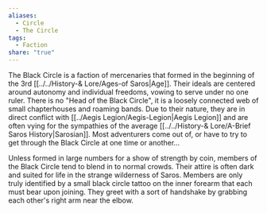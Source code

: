 ```yaml
---
aliases:
  - Circle
  - The Circle
tags:
  - Faction
share: "true"
---
```


The Black Circle is a faction of mercenaries that formed in the beginning of the 3rd [[../../History-& Lore/Ages-of Saros|Age]]. Their ideals are centered around autonomy and individual freedoms, vowing to serve under no one ruler. There is no "Head of the Black Circle", it is a loosely connected web of small chapterhouses and roaming bands. Due to their nature, they are in direct conflict with [[../Aegis Legion/Aegis-Legion|Aegis Legion]] and are often vying for the sympathies of the average [[../../History-& Lore/A-Brief Saros History|Sarosian]]. Most adventurers come out of, or have to try to get through the Black Circle at one time or another…

Unless formed in large numbers for a show of strength by coin, members of the Black Circle tend to blend in to normal crowds. Their attire is often dark and suited for life in the strange wilderness of Saros. Members are only truly identified by a small black circle tattoo on the inner forearm that each must bear upon joining. They greet with a sort of handshake by grabbing each other's right arm near the elbow.
